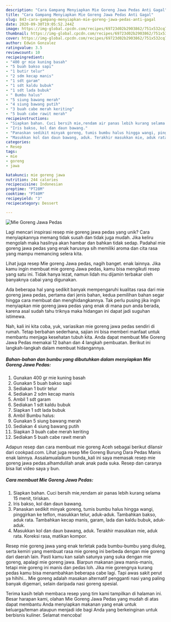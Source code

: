 ```yaml
---
description: "Cara Gampang Menyiapkan Mie Goreng Jawa Pedas Anti Gagal"
title: "Cara Gampang Menyiapkan Mie Goreng Jawa Pedas Anti Gagal"
slug: 843-cara-gampang-menyiapkan-mie-goreng-jawa-pedas-anti-gagal
date: 2020-09-30T19:05:52.244Z
image: https://img-global.cpcdn.com/recipes/69723d02b2903862/751x532cq70/mie-goreng-jawa-pedas-foto-resep-utama.jpg
thumbnail: https://img-global.cpcdn.com/recipes/69723d02b2903862/751x532cq70/mie-goreng-jawa-pedas-foto-resep-utama.jpg
cover: https://img-global.cpcdn.com/recipes/69723d02b2903862/751x532cq70/mie-goreng-jawa-pedas-foto-resep-utama.jpg
author: Edwin Gonzalez
ratingvalue: 3.5
reviewcount: 10
recipeingredient:
- "400 gr mie kuning basah"
- "5 buah bakso sapi"
- "1 butir telur"
- "2 sdm kecap manis"
- "1 sdt garam"
- "1 sdt kaldu bubuk"
- "1 sdt lada bubuk"
- " Bumbu halus"
- "5 siung bawang merah"
- "4 siung bawang putih"
- "3 buah cabe merah keriting"
- "5 buah cabe rawit merah"
recipeinstructions:
- "Siapkan bahan. Cuci bersih mie,rendam air panas lebih kurang selama 15 menit, tiriskan."
- "Iris bakso, kol dan daun bawang."
- "Panaskan sedikit minyak goreng, tumis bumbu halus hingga wangi, pinggirkan ke teflon, masukkan telur, aduk-aduk. Tambahkan bakso, aduk rata. Tambahkan kecap manis, garam, lada dan kaldu bubuk, aduk-aduk."
- "Masukkan kol dan daun bawang, aduk. Terakhir masukkan mie, aduk rata. Koreksi rasa, matikan kompor."
categories:
- Resep
tags:
- mie
- goreng
- jawa

katakunci: mie goreng jawa 
nutrition: 244 calories
recipecuisine: Indonesian
preptime: "PT28M"
cooktime: "PT40M"
recipeyield: "3"
recipecategory: Dessert

---
```



![Mie Goreng Jawa Pedas](https://img-global.cpcdn.com/recipes/69723d02b2903862/751x532cq70/mie-goreng-jawa-pedas-foto-resep-utama.jpg)

Lagi mencari inspirasi resep mie goreng jawa pedas yang unik? Cara menyiapkannya memang tidak susah dan tidak juga mudah. Jika keliru mengolah maka hasilnya akan hambar dan bahkan tidak sedap. Padahal mie goreng jawa pedas yang enak harusnya sih memiliki aroma dan cita rasa yang mampu memancing selera kita.

Lihat juga resep Mie goreng Jawa pedas, nagih banget. enak lainnya. Jika kamu ingin membuat mie goreng Jawa pedas, kamu bisa mengikuti resep yang satu ini. Tidak hanya lezat, namun lidah mu dijamin terbakar oleh banyaknya cabai yang digunakan.

Ada beberapa hal yang sedikit banyak mempengaruhi kualitas rasa dari mie goreng jawa pedas, pertama dari jenis bahan, kedua pemilihan bahan segar hingga cara membuat dan menghidangkannya. Tak perlu pusing jika ingin menyiapkan mie goreng jawa pedas yang enak di mana pun anda berada, karena asal sudah tahu triknya maka hidangan ini dapat jadi suguhan istimewa.


Nah, kali ini kita coba, yuk, variasikan mie goreng jawa pedas sendiri di rumah. Tetap berbahan sederhana, sajian ini bisa memberi manfaat untuk membantu menjaga kesehatan tubuh kita. Anda dapat membuat Mie Goreng Jawa Pedas memakai 12 bahan dan 4 langkah pembuatan. Berikut ini langkah-langkah dalam membuat hidangannya.

<!--inarticleads1-->

##### Bahan-bahan dan bumbu yang dibutuhkan dalam menyiapkan Mie Goreng Jawa Pedas:

1. Gunakan 400 gr mie kuning basah
1. Gunakan 5 buah bakso sapi
1. Sediakan 1 butir telur
1. Sediakan 2 sdm kecap manis
1. Ambil 1 sdt garam
1. Sediakan 1 sdt kaldu bubuk
1. Siapkan 1 sdt lada bubuk
1. Ambil  Bumbu halus:
1. Gunakan 5 siung bawang merah
1. Sediakan 4 siung bawang putih
1. Siapkan 3 buah cabe merah keriting
1. Sediakan 5 buah cabe rawit merah


Adapun resep dan cara membuat mie goreng Aceh sebagai berikut dilansir dari cookpad.com. Lihat juga resep Mie Goreng Burung Dara Pedas Manis enak lainnya. Assalamualaikum bunda,,kali ini saya memasak resep mie goreng jawa pedas.alhamdulilah anak anak pada suka. Resep dan caranya bisa liat video saya y bun. 

<!--inarticleads2-->

##### Cara membuat Mie Goreng Jawa Pedas:

1. Siapkan bahan. Cuci bersih mie,rendam air panas lebih kurang selama 15 menit, tiriskan.
1. Iris bakso, kol dan daun bawang.
1. Panaskan sedikit minyak goreng, tumis bumbu halus hingga wangi, pinggirkan ke teflon, masukkan telur, aduk-aduk. Tambahkan bakso, aduk rata. Tambahkan kecap manis, garam, lada dan kaldu bubuk, aduk-aduk.
1. Masukkan kol dan daun bawang, aduk. Terakhir masukkan mie, aduk rata. Koreksi rasa, matikan kompor.


Resep mie goreng jawa yang enak terletak pada bumbu-bumbu yang diuleg, serta kemiri yang membuat rasa mie goreng ini berbeda dengan mie goreng dari daerah lain. Pasti kamu kan salah satunya yang suka dengan mie goreng, apalagi mie goreng jawa. Biarpun makanan jawa manis-manis, tetapi mie goreng ini manis dan pedas loh. Jika mie gorengnya kurang pedas kamu bisa menambahkan beberapa cabe lagi. Tapi awas sakit perut ya hihihi… Mie goreng adalah masakan alternatif pengganti nasi yang paling banyak digemari, selain daripada nasi goreng spesial. 

Terima kasih telah membaca resep yang tim kami tampilkan di halaman ini. Besar harapan kami, olahan Mie Goreng Jawa Pedas yang mudah di atas dapat membantu Anda menyiapkan makanan yang enak untuk keluarga/teman ataupun menjadi ide bagi Anda yang berkeinginan untuk berbisnis kuliner. Selamat mencoba!
